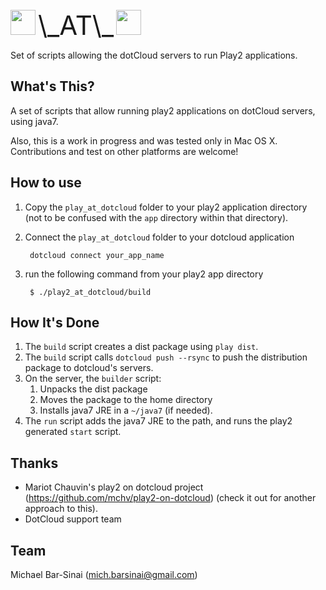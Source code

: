<img src="http://www.playframework.org/assets/images/logos/normal.png" height="40px" />
<span style="font-size:3em">\_AT\_</span>
<img src="https://www.dotcloud.com/static/img/logo.png" height="40px"/>

Set of scripts allowing the dotCloud servers to run Play2 applications.


## What's This?
A set of scripts that allow running play2 applications on dotCloud servers, using java7.

Also, this is a work in progress and was tested only in Mac OS X. Contributions and test on other platforms are welcome!


## How to use
1. Copy the `play_at_dotcloud` folder to your play2 application directory (not to be confused with the `app` directory within that directory).
1. Connect the `play_at_dotcloud` folder to your dotcloud application

        dotcloud connect your_app_name

1. run the following command from your play2 app directory

        $ ./play2_at_dotcloud/build

## How It's Done
1. The `build` script creates a dist package using `play dist`.
1. The `build` script calls `dotcloud push --rsync` to push the distribution package to dotcloud's servers.
1. On the server, the `builder` script:
    1. Unpacks the dist package
    1. Moves the package to the home directory
    1. Installs java7 JRE in a `~/java7` (if needed).
1. The `run` script adds the java7 JRE to the path, and runs the play2 generated `start` script.

## Thanks
* Mariot Chauvin's play2 on dotcloud project (https://github.com/mchv/play2-on-dotcloud) (check it out for another approach to this).
* DotCloud support team

## Team
Michael Bar-Sinai (mich.barsinai@gmail.com)
